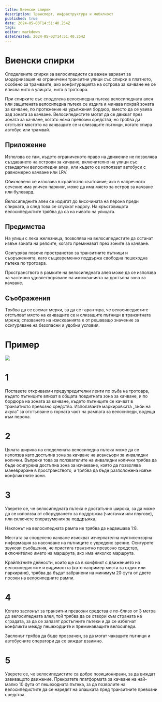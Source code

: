 ```yaml
---
title: Виенски спирки
description: Транспорт, инфраструктура и мобилност
published: true
date: 2024-05-03T14:51:40.254Z
tags: 
editor: markdown
dateCreated: 2024-05-03T14:51:40.254Z
---
```


# Виенски спирки

Споделените спирки за велосипедисти са важен вариант за модернизация на ограничени транзитни улици със спирки в платното, особено за трамваите, ако конфигурацията на острова за качване не се вписва нито в улицата, нито в тротоара.

При спирките със споделена велосипедна пътека велосипедната алея или защитената велосипедна пътека се издига и минава покрай зоната за качване, по протежение на удължения бордюр, вместо да се увива зад зоната за качване. Велосипедистите могат да се движат през зоната за качване, когато няма превозни средства, но трябва да отстъпят мястото на качващите се и слизащите пътници, когато спира автобус или трамвай.


## Приложение
Използва се там, където ограниченото право на движение не позволява създаването на острови за качване, включително на улици със стандартни велосипедни алеи, или където се използват автобуси с равномерно качване или LRV.

Обикновено се използва в крайпътно състояние; ако в напречното сечение има уличен паркинг, може да има място за остров за качване или булевард.

Велосипедните алеи се издигат до височината на перона преди спирката, а след това се спускат надолу. На кръстовищата велосипедистите трябва да са на нивото на улицата.

## Предимства
На улици с лека железница, позволява на велосипедистите да останат извън зоната на релсите, когато преминават през зоните за качване.

Осигурява повече пространство за транзитните пътници и съоръженията, като същевременно поддържа свободна пешеходна пътека по тротоара.

Пространството в рамките на велосипедната алея може да се използва за частично удовлетворяване на изискванията за достъпна зона за качване.


## Съображения
Трябва да се вземат мерки, за да се гарантира, че велосипедистите отстъпват място на качващите се и слизащите пътници в транзитната мрежа; спазването на изискванията е от решаващо значение за осигуряване на безопасни и удобни условия.


# Пример
<img src="http://46.10.181.183:1518/trinmo/blog/2024.05-bycicle-stops/Shared-Cycle-Track-Stop.jpg">

# 1
Поставете откриваеми предупредителни ленти по ръба на тротоара, където пътниците влизат в общата повдигната зона за качване, и по бордюра на зоната за качване, където пътниците се качват в транзитното превозно средство. Използвайте маркировката „зъби на акула“ за отстъпване в горната част на рампата за велосипеди, водеща към перона.

# 2
Цялата ширина на споделената велосипедна пътека може да се използва като достъпна зона за качване на асансьори за инвалидни колички. Въпреки това за ползвателите на инвалидни колички трябва да бъде осигурена достъпна зона за изчакване, която да позволява маневриране в пространството, и трябва да бъде разположена извън конфликтните зони.

# 3
Уверете се, че велосипедната пътека е достатъчно широка, за да може да се използва от оборудването за поддръжка (чистачки или плугове), или сключете споразумения за поддръжка.

Наклонът на велосипедната рампа не трябва да надвишава 1:8.

Местата за споделено качване изискват изчерпателна мултисензорна информация за насочване на пътниците с увредено зрение. Осигурете звукови съобщения, че пристига транзитно превозно средство, включително името на маршрута, ако има няколко маршрута.

Крайпътните дейности, които ще са в конфликт с движението на велосипедистите и видимостта (като например места за отдих или паркиране), трябва да бъдат забранени на минимум 20 фута от двете посоки на велосипедните рампи.

# 4
Когато заслонът за транзитни превозни средства е по-близо от 3 метра до велосипедната алея, той трябва да се отвори към страната на сградата, за да се запазят достъпните пътеки и да се избегнат конфликти между пешеходците и преминаващите велосипеди.

Заслонът трябва да бъде прозрачен, за да могат чакащите пътници и автобусните оператори да се виждат взаимно.

# 5
Уверете се, че велосипедистите са добре позиционирани, за да виждат завиващото движение. Прекратете платформата за качване на най-малко 10 фута от пешеходната пътека, за да позволите на велосипедистите да се наредят на опашката пред транзитните превозни средства.